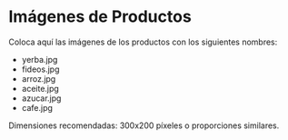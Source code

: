 # Imágenes de Productos

Coloca aquí las imágenes de los productos con los siguientes nombres:

- yerba.jpg
- fideos.jpg
- arroz.jpg
- aceite.jpg
- azucar.jpg
- cafe.jpg

Dimensiones recomendadas: 300x200 píxeles o proporciones similares.
